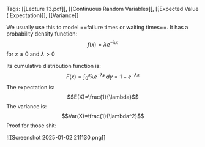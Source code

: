 Tags: [[Lecture 13.pdf]], [[Continuous Random Variables]], [[Expected Value ( Expectation)]], [[Variance]]

We usually use this to model ==failure times or waiting times==. It has a probability density function:
$$f(x)=\lambda e^{-\lambda x}$$
for $x\geq{0}$ and $\lambda>0$ 

Its cumulative distribution function is:
$$F(x)=\int^x_{0}\lambda e^{-\lambda y}\,dy=1-e^{-\lambda x}$$
The expectation is:
$$E(X)=\frac{1}{\lambda}$$
The variance is:
$$Var(X)=\frac{1}{\lambda^2}$$
Proof for those shit:

![[Screenshot 2025-01-02 211130.png]]